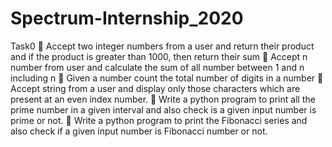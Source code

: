 # Spectrum-Internship_2020
Task0
	Accept two integer numbers from a user and return their product and if the    product is greater than 1000, then return their sum
	Accept n number from user and calculate the sum of all number between 1 and n including n
	Given a number count the total number of digits in a number
	Accept string from a user and display only those characters which are present at an even index number.
	Write a python program to print all the prime number in a given interval and also check is a given input number is prime or not.
	Write a python program to print the Fibonacci series and also check if a given input number is Fibonacci number or not.
